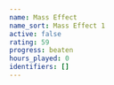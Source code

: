 ```yaml
---
name: Mass Effect
name_sort: Mass Effect 1
active: false
rating: 59
progress: beaten
hours_played: 0
identifiers: []
---
```



